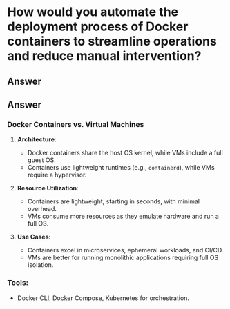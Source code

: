 
# How would you automate the deployment process of Docker containers to streamline operations and reduce manual intervention?

## Answer

## Answer

### Docker Containers vs. Virtual Machines
1. **Architecture**:
   - Docker containers share the host OS kernel, while VMs include a full guest OS.
   - Containers use lightweight runtimes (e.g., `containerd`), while VMs require a hypervisor.

2. **Resource Utilization**:
   - Containers are lightweight, starting in seconds, with minimal overhead.
   - VMs consume more resources as they emulate hardware and run a full OS.

3. **Use Cases**:
   - Containers excel in microservices, ephemeral workloads, and CI/CD.
   - VMs are better for running monolithic applications requiring full OS isolation.

### Tools:
- Docker CLI, Docker Compose, Kubernetes for orchestration.
